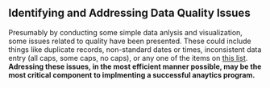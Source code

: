 ## Identifying and Addressing Data Quality Issues

Presumably by conducting some simple data anlysis and visualization, some issues related to quality have been presented. These could include things like duplicate records, non-standard dates or times, inconsistent data entry (all caps, some caps, no caps), or any one of the items on [this list](https://github.com/Quartz/bad-data-guide). **Adressing these issues, in the most efficient manner possible, may be the most critical component to implmenting a successful anaytics program.**
